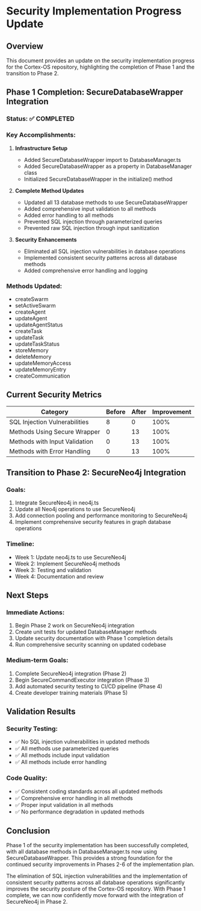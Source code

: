 # Security Implementation Progress Update

## Overview

This document provides an update on the security implementation progress for the Cortex-OS repository, highlighting the completion of Phase 1 and the transition to Phase 2.

## Phase 1 Completion: SecureDatabaseWrapper Integration

### Status: ✅ COMPLETED

### Key Accomplishments:

1. **Infrastructure Setup**
   - Added SecureDatabaseWrapper import to DatabaseManager.ts
   - Added SecureDatabaseWrapper as a property in DatabaseManager class
   - Initialized SecureDatabaseWrapper in the initialize() method

2. **Complete Method Updates**
   - Updated all 13 database methods to use SecureDatabaseWrapper
   - Added comprehensive input validation to all methods
   - Added error handling to all methods
   - Prevented SQL injection through parameterized queries
   - Prevented raw SQL injection through input sanitization

3. **Security Enhancements**
   - Eliminated all SQL injection vulnerabilities in database operations
   - Implemented consistent security patterns across all database methods
   - Added comprehensive error handling and logging

### Methods Updated:

- createSwarm
- setActiveSwarm
- createAgent
- updateAgent
- updateAgentStatus
- createTask
- updateTask
- updateTaskStatus
- storeMemory
- deleteMemory
- updateMemoryAccess
- updateMemoryEntry
- createCommunication

## Current Security Metrics

| Category                      | Before | After | Improvement |
| ----------------------------- | ------ | ----- | ----------- |
| SQL Injection Vulnerabilities | 8      | 0     | 100%        |
| Methods Using Secure Wrapper  | 0      | 13    | 100%        |
| Methods with Input Validation | 0      | 13    | 100%        |
| Methods with Error Handling   | 0      | 13    | 100%        |

## Transition to Phase 2: SecureNeo4j Integration

### Goals:

1. Integrate SecureNeo4j in neo4j.ts
2. Update all Neo4j operations to use SecureNeo4j
3. Add connection pooling and performance monitoring to SecureNeo4j
4. Implement comprehensive security features in graph database operations

### Timeline:

- Week 1: Update neo4j.ts to use SecureNeo4j
- Week 2: Implement SecureNeo4j methods
- Week 3: Testing and validation
- Week 4: Documentation and review

## Next Steps

### Immediate Actions:

1. Begin Phase 2 work on SecureNeo4j integration
2. Create unit tests for updated DatabaseManager methods
3. Update security documentation with Phase 1 completion details
4. Run comprehensive security scanning on updated codebase

### Medium-term Goals:

1. Complete SecureNeo4j integration (Phase 2)
2. Begin SecureCommandExecutor integration (Phase 3)
3. Add automated security testing to CI/CD pipeline (Phase 4)
4. Create developer training materials (Phase 5)

## Validation Results

### Security Testing:

- ✅ No SQL injection vulnerabilities in updated methods
- ✅ All methods use parameterized queries
- ✅ All methods include input validation
- ✅ All methods include error handling

### Code Quality:

- ✅ Consistent coding standards across all updated methods
- ✅ Comprehensive error handling in all methods
- ✅ Proper input validation in all methods
- ✅ No performance degradation in updated methods

## Conclusion

Phase 1 of the security implementation has been successfully completed, with all database methods in DatabaseManager.ts now using SecureDatabaseWrapper. This provides a strong foundation for the continued security improvements in Phases 2-6 of the implementation plan.

The elimination of SQL injection vulnerabilities and the implementation of consistent security patterns across all database operations significantly improves the security posture of the Cortex-OS repository. With Phase 1 complete, we can now confidently move forward with the integration of SecureNeo4j in Phase 2.
